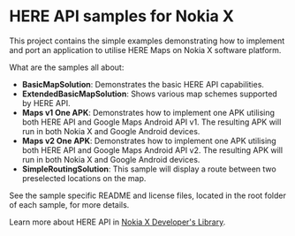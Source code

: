 HERE API samples for Nokia X
============================

This project contains the simple examples demonstrating how to implement and
port an application to utilise HERE Maps on Nokia X software platform.

What are the samples all about:

* **BasicMapSolution**: Demonstrates the basic HERE API capabilities.
* **ExtendedBasicMapSolution**: Shows various map schemes supported by HERE API.
* **Maps v1 One APK**: Demonstrates how to implement one APK utilising both
  HERE API and Google Maps Android API v1. The resulting APK will run in both
  Nokia X and Google Android devices.
* **Maps v2 One APK**: Demonstrates how to implement one APK utilising both
  HERE API and Google Maps Android API v2. The resulting APK will run in both
  Nokia X and Google Android devices.
* **SimpleRoutingSolution**: This sample will display a route between two
  preselected locations on the map.

See the sample specific README and license files, located in the root folder of
each sample, for more details.

Learn more about HERE API in
[Nokia X Developer's Library](http://developer.nokia.com/resources/library/nokia-x).
